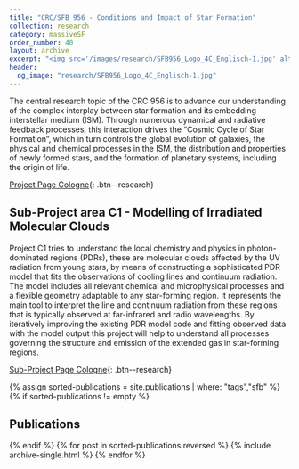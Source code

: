 ```yaml
---
title: "CRC/SFB 956 - Conditions and Impact of Star Formation"
collection: research
category: massiveSF
order_number: 40
layout: archive
excerpt: "<img src='/images/research/SFB956_Logo_4C_Englisch-1.jpg' alt=''>"
header:
  og_image: "research/SFB956_Logo_4C_Englisch-1.jpg"
---
```


The central research topic of the CRC 956 is to advance our understanding of the complex interplay between star formation and its embedding interstellar medium (ISM). Through numerous dynamical and radiative feedback processes, this interaction drives the “Cosmic Cycle of Star Formation”, which in turn controls the global evolution of galaxies, the physical and chemical processes in the ISM, the distribution and properties of newly formed stars, and the formation of planetary systems, including the origin of life.

[Project Page Cologne](https://www.sfb956.de/){: .btn--research}

## Sub-Project area C1 - Modelling of Irradiated Molecular Clouds

Project C1 tries to understand the local chemistry and physics in photon-dominated regions (PDRs), these are molecular clouds affected by the UV radiation from young stars, by means of constructing a sophisticated PDR model that fits the observations of cooling lines and continuum radiation. The model includes all relevant chemical and microphysical processes and a flexible geometry adaptable to any star-forming region. It represents the main tool to interpret the line and continuum radiation from these regions that is typically observed at far-infrared and radio wavelengths. By iteratively improving the existing PDR model code and fitting observed data with the model output this project will help to understand all processes governing the structure and emission of the extended gas in star-forming regions.

[Sub-Project Page Cologne](https://www.sfb956.de/project/c1){: .btn--research}


{% assign sorted-publications = site.publications | where: "tags","sfb" %}
{% if sorted-publications != empty %}
## Publications
{% endif %}
{% for post in sorted-publications reversed %}
    {% include archive-single.html %}
{% endfor %}
